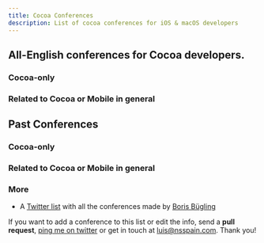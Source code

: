 ```yaml
---
title: Cocoa Conferences
description: List of cocoa conferences for iOS & macOS developers
---
```



## All-English conferences for **Cocoa** developers.

### Cocoa-only

<div id="upcoming-cocoa"></div>

### Related to Cocoa or Mobile in general

<div id="upcoming-general"></div>

## Past Conferences

### Cocoa-only

<div id="past-cocoa"></div>

### Related to Cocoa or Mobile in general

<div id="past-general"></div>

### More

* A [Twitter list](https://twitter.com/NeoNacho/lists/cocoaconferences) with all the conferences made by [Boris Bügling](https://twitter.com/NeoNacho)

If you want to add a conference to this list or edit the info, send a **pull request**, [ping me on twitter](https://twitter.com/lascorbe) or get in touch at [luis@nsspain.com](mailto:luis@nsspain.com). Thank you!


<script type="text/javascript"> 
var conferences = [
{% for conference in site.data.conferences %}
  {
    name: "{{ conference.name }}",
    link: {% if conference.link %} "{{ conference.link }}" {% else %} null {% endif %},
    location: {% if conference.location %} "{{ conference.location }}" {% else %} "TBA" {% endif %},
    cocoa: {% if conference.cocoa %} true {% else %} false {% endif %},
    {% if conference.start %}
		{% assign start = conference.start | split: "-" %}
    	start: { year: {{ start[0] }}, month: {{ start[1] }}, day: {{ start[2] }} },
    	{% if conference.end %}
			{% assign end = conference.end | split: "-" %}
		    end: { year: {{ end[0] }}, month: {{ end[1] }}, day: {{ end[2] }} },
    	{% else %}
	    end: { year: {{ start[0] }}, month: {{ start[1] }}, day: {{ start[2] }} },
    	{% endif %}
    {% else %}
	    start: null,
	    end: null,
    {% endif %}
    cfp: {
      {% if conference.cfp.link %}
     	 link: "{{ conference.cfp.link }}",
      {% else %}
   	   link: null,
      {% endif %}
      {% if conference.cfp.deadline %}
        {% assign dead = conference.cfp.deadline | split: "-" %}
    	  deadline: { year: {{ dead[0] }}, month: {{ dead[1] }}, day: {{ dead[2] }} }
      {% else %}
    	  deadline: null
      {% endif %}
    }
  },
{% endfor %}
];

</script>
<script type="text/javascript"> {% include helpers.js %} </script>

<script type="text/javascript">
	var now = new Date();
	var y = now.getFullYear();
	var m = now.getMonth() + 1;
	var d = now.getDay();
	
	var sorted = conferences.sort(function(l,r){ 
		if (l === null) { return true; }
		if (r === null) { return false; }
		if (l.end.year < r.end.year) { return true; }
		if (l.end.year > r.end.year) { return false; }
		if (l.end.month < r.end.month) { return true; }
		if (l.end.month > r.end.month) { return false;}
		if (l.end.day < r.end.day) { return true; }
		return false;
	});
	var cocoa = sorted.filter(function(conf){ return conf.cocoa === true });
	var general = sorted.filter(function(conf){ return conf.cocoa === false });
	
	var isUpcoming = function(conf) {
		if (conf.end === null) { return true; }
		if (conf.end.year > y) { return true; }
		if (conf.end.year < y) { return false; }
		if (conf.end.month > m) { return true; }
		if (conf.end.month < m) { return false; }
		return conf.end.day >= d;
	};
	var isPast = function(conf) { return isUpcoming(conf) === false; }
	
	var upcomingCocoa = cocoa.filter(isUpcoming);
	var upcomingGeneral = general.filter(isUpcoming);
	var pastCocoa = cocoa.filter(isPast);
	var pastGeneral = general.filter(isPast);
	
	buildTable(document.getElementById("upcoming-cocoa"), upcomingCocoa.reverse(), true);
	buildTable(document.getElementById("upcoming-general"), upcomingGeneral.reverse(), true);
	buildTable(document.getElementById("past-cocoa"), pastCocoa, false);
	buildTable(document.getElementById("past-general"), pastGeneral, false);
</script>